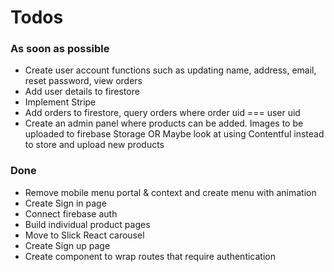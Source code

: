# Todos

### As soon as possible

- Create user account functions such as updating name, address, email, reset password, view orders
- Add user details to firestore
- Implement Stripe
- Add orders to firestore, query orders where order uid === user uid
- Create an admin panel where products can be added. Images to be uploaded to firebase Storage OR Maybe look at using Contentful instead to store and upload new products

### Done

- Remove mobile menu portal & context and create menu with animation
- Create Sign in page
- Connect firebase auth
- Build individual product pages
- Move to Slick React carousel
- Create Sign up page
- Create component to wrap routes that require authentication
